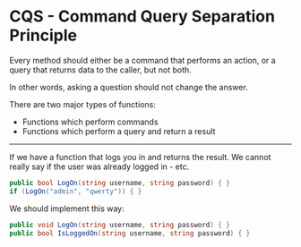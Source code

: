 # CQS - Command Query Separation Principle

Every method should either be a command that performs an action, or a query that returns data to the caller, but not both.

In other words, asking a question should not change the answer.

There are two major types of functions:
- Functions which perform commands
- Functions which perform a query and return a result

---

If we have a function that logs you in and returns the result.
We cannot really say if the user was already logged in - etc.

```csharp
public bool LogOn(string username, string password) { }
if (LogOn("admin", "qwerty")) { }
```

We should implement this way:

```csharp
public void LogOn(string username, string password) { }
public bool IsLoggedOn(string username, string password) { }
```
